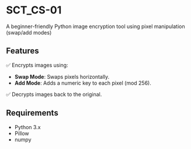 # SCT_CS-01

A beginner-friendly Python image encryption tool using pixel manipulation (swap/add modes)

## Features

✅ Encrypts images using:
- **Swap Mode**: Swaps pixels horizontally.
- **Add Mode**: Adds a numeric key to each pixel (mod 256).

✅ Decrypts images back to the original.

## Requirements

- Python 3.x
- Pillow
- numpy


